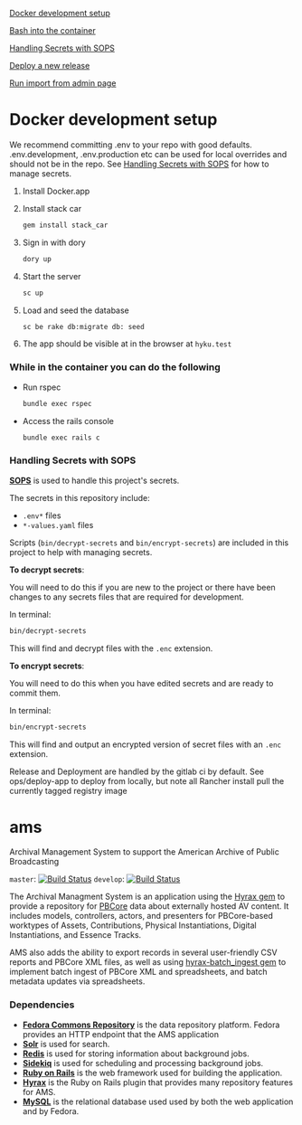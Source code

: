 [Docker development setup](#docker-development-setup)

[Bash into the container](#bash-into-the-container)

[Handling Secrets with SOPS](#handling-secrets-with-sops)

[Deploy a new release](#deploy-a-new-release)
  
[Run import from admin page](#run-import-from-admin-page)

# Docker development setup

We recommend committing .env to your repo with good defaults. .env.development, .env.production etc can be used for local overrides and should not be in the repo. See [Handling Secrets with SOPS](#handling-secrets-with-sops) for how to manage secrets.

1) Install Docker.app

2) Install stack car
    ``` bash
    gem install stack_car
    ```

3) Sign in with dory
    ``` bash
    dory up

4) Start the server
    ``` bash
    sc up
    ```

5) Load and seed the database
    ``` bash
    sc be rake db:migrate db: seed
    ```

6) The app should be visible at in the browser at `hyku.test`

### While in the container you can do the following
- Run rspec
    ``` bash
    bundle exec rspec
    ```
- Access the rails console
    ``` bash
    bundle exec rails c
    ```

### Handling Secrets with SOPS

[**SOPS**](https://github.com/mozilla/sops) is used to handle this project's secrets.

The secrets in this repository include:
- `.env*` files
- `*-values.yaml` files

Scripts (`bin/decrypt-secrets` and `bin/encrypt-secrets`) are included in this project to help with managing secrets.

**To decrypt secrets**:

You will need to do this if you are new to the project or there have been changes to any secrets files that are required for development.

In terminal:
```bash
bin/decrypt-secrets
```

This will find and decrypt files with the `.enc` extension.

**To encrypt secrets**:

You will need to do this when you have edited secrets and are ready to commit them.

In terminal:
```bash
bin/encrypt-secrets
```

This will find and output an encrypted version of secret files with an `.enc` extension.

Release and Deployment are handled by the gitlab ci by default. See ops/deploy-app to deploy from locally, but note all Rancher install pull the currently tagged registry image
# ams

Archival Management System to support the American Archive of Public Broadcasting

`master`:  [![Build Status](https://travis-ci.org/WGBH-MLA/ams.svg?branch=master)](https://travis-ci.org/WGBH-MLA/ams)
`develop`: [![Build Status](https://travis-ci.org/WGBH-MLA/ams.svg?branch=develop)](https://travis-ci.org/WGBH-MLA/ams)

The Archival Managment System is an application using the [Hyrax gem](https://github.com/samvera/hyrax) to provide a repository for [PBCore](http://pbcore.org/) data about externally hosted AV content. It includes models, controllers, actors, and presenters for PBCore-based worktypes of Assets, Contributions, Physical Instantiations, Digital Instantiations, and Essence Tracks.  

AMS also adds the ability to export records in several user-friendly CSV reports and PBCore XML files, as well as using [hyrax-batch_ingest gem](https://github.com/samvera-labs/hyrax-batch_ingest) to implement batch ingest of PBCore XML and spreadsheets, and batch metadata updates via spreadsheets.


### Dependencies

* **[Fedora Commons Repository](https://duraspace.org/fedora/)** is the data repository platform. Fedora provides an HTTP endpoint that the AMS application
* **[Solr](https://lucene.apache.org/solr/)** is used for search.
* **[Redis](https://redis.io)** is used for storing information about background jobs.
* **[Sidekiq](https://github.com/mperham/sidekiq)** is used for scheduling and processing background jobs.
* **[Ruby on Rails](https://rubyonrails.org)** is the web framework used for building the application.
* **[Hyrax](https://hyrax.samvera.org)** is the Ruby on Rails plugin that provides many repository features for AMS.
* **[MySQL](https://www.mysql.com)** is the relational database used used by both the web application and by Fedora.

